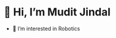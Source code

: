 # 👋 Hi, I’m Mudit Jindal
- 👀 I’m interested in Robotics

<!---
jmudit19/jmudit19 is a ✨ special ✨ repository because its `README.md` (this file) appears on your GitHub profile.
You can click the Preview link to take a look at your changes.
--->
